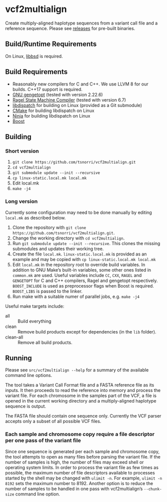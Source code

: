 # vcf2multialign

Create multiply-aligned haplotype sequences from a variant call file and a reference sequence. Please see [releases](https://github.com/tsnorri/vcf2multialign/releases) for pre-built binaries.

## Build/Runtime Requirements

On Linux, [libbsd](https://libbsd.freedesktop.org/) is required.

## Build Requirements

- Reasonably new compilers for C and C++. We use LLVM 8 for our builds. C++17 support is required.
- [GNU gengetopt](https://www.gnu.org/software/gengetopt/gengetopt.html) (tested with version 2.22.6)
- [Ragel State Machine Compiler](http://www.colm.net/open-source/ragel/) (tested with version 6.7)
- [libdispatch](https://github.com/apple/swift-corelibs-libdispatch) for building on Linux (provided as a Git submodule)
- [CMake](http://cmake.org) for building libdispatch on Linux
- [Ninja](https://ninja-build.org) for building libdispatch on Linux
- [Boost](http://www.boost.org)

## Building

### Short version

1. `git clone https://github.com/tsnorri/vcf2multialign.git`
2. `cd vcf2multialign`
3. `git submodule update --init --recursive`
4. `cp linux-static.local.mk local.mk`
5. Edit local.mk
6. `make -j4`

### Long version

Currently some configuration may need to be done manually by editing `local.mk` as described below.

1. Clone the repository with `git clone https://github.com/tsnorri/vcf2multialign.git`.
2. Change the working directory with `cd vcf2multialign`.
3. Run `git submodule update --init --recursive`. This clones the missing submodules and updates their working tree.
4. Create the file `local.mk`. `linux-static.local.mk` is provided as an example and may be copied with `cp linux-static.local.mk local.mk`
5. Edit `local.mk` in the repository root to override build variables. In addition to GNU Make’s built-in variables, some other ones listed in `common.mk` are used. Useful variables include `CC`, `CXX`, `RAGEL` and `GENGETOPT` for C and C++ compilers, Ragel and gengetopt respectively. `BOOST_INCLUDE` is used as preprocessor flags when Boost is required. `BOOST_LIBS` is passed to the linker.
6. Run make with a suitable numer of parallel jobs, e.g. `make -j4`

Useful make targets include:

<dl>
	<dt>all</dt>
	<dd>Build everything</dd>
	<dt>clean</dt>
	<dd>Remove build products except for dependencies (in the <code>lib</code> folder).</dd>
	<dt>clean-all</dt>
	<dd>Remove all build products.</dd>
</dl>


## Running

Please see `src/vcf2multialign --help` for a summary of the available command line options.

The tool takes a Variant Call Format file and a FASTA reference file as its inputs. It then proceeds to read the reference into memory and process the variant file. For each chromosome in the samples part of the VCF, a file is opened in the current working directory and a multiply-aligned haplotype sequence is output.

The FASTA file should contain one sequence only. Currently the VCF parser accepts only a subset of all possible VCF files.

### Each sample and chromosome copy require a file descriptor per one pass of the variant file

Since one sequence is generated per each sample and chromosome copy, the tool attempts to open as many files before parsing the variant file. If the number of samples is high, the number of files may exceed shell or operating system limits. In order to process the variant file as few times as possible, the maximum number of file descriptors available to processes started by the shell may be changed with `ulimit -n`. For example, `ulimit -n 8192` sets the maximum number to 8192. Another option is to reduce the number of samples to be handled in one pass with vcf2multialign’s `--chunk-size` command line option.
